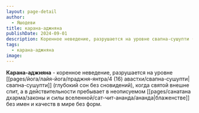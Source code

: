 ```yaml
---
layout: page-detail
author:
  - Яшодеви
title: карана-аджняна
publishDate: 2024-09-01
description: Коренное неведение, разрушается на уровне свапна-сушупти (глубокий сон без сновидений), когда святой внешне спит, а в действительности пребывает в неописуемом блаженстве без имен и качеств в мире без форм.
tags:
  - карана-аджняна
image:
---
```

**Карана-аджняна** - коренное неведение, разрушается на уровне [[pages/йога/лайя-йога/праджня-янтра/4 (16) авастхи/свапна-сушупти|свапна-сушупти]] (глубокий сон без сновидений), когда святой внешне спит, а в действительности пребывает в неописуемом [[pages/санатана дхарма/законы и силы вселенной/сат-чит-ананда/ананда|блаженстве]] без имен и качеств в мире без форм.

